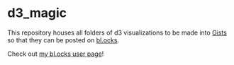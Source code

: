 # d3_magic
This repository houses all folders of d3 visualizations to be made into [Gists](https://help.github.com/articles/about-gists/ "About gists") so that they can be posted on [bl.ocks](http://bost.ocks.org/mike/block/ "Let's Make a Block"). 


Check out [my bl.ocks user page](http://bl.ocks.org/jessicafreaner "jessicafreaner’s blocks")!
